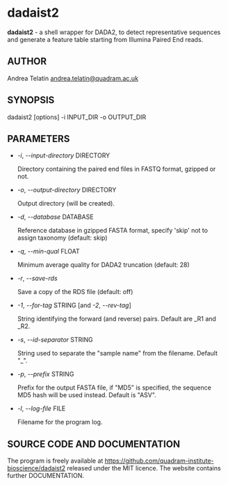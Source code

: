 # dadaist2

**dadaist2** - a shell wrapper for DADA2, to detect representative sequences and generate
a feature table starting from Illumina Paired End reads.

## AUTHOR

Andrea Telatin <andrea.telatin@quadram.ac.uk>

## SYNOPSIS

dadaist2 \[options\] -i INPUT\_DIR -o OUTPUT\_DIR

## PARAMETERS

- _-i_, _--input-directory_ DIRECTORY

    Directory containing the paired end files in FASTQ format, gzipped or not.

- _-o_, _--output-directory_ DIRECTORY

    Output directory (will be created).

- _-d_, _--database_ DATABASE

    Reference database in gzipped FASTA format, specify 'skip' not to assign
    taxonomy (default: skip)

- _-q_, _--min-qual_ FLOAT

    Minimum average quality for DADA2 truncation (default: 28)

- _-r_, _--save-rds_

    Save a copy of the RDS file (default: off)

- _-1_, _--for-tag_ STRING \[and _-2_, _--rev-tag_\]

    String identifying the forward (and reverse) pairs. Default are \_R1 and \_R2.

- _-s_, _--id-separator_ STRING

    String used to separate the "sample name" from the filename. Default "\_".

- _-p_, _--prefix_ STRING

    Prefix for the output FASTA file, if "MD5" is specified, the sequence MD5 hash
    will be used instead. Default is "ASV".

- _-l_, _--log-file_ FILE

    Filename for the program log.

## SOURCE CODE AND DOCUMENTATION

The program is freely available at https://github.com/quadram-institute-bioscience/dadaist2
released under the MIT licence. The website contains further DOCUMENTATION.
